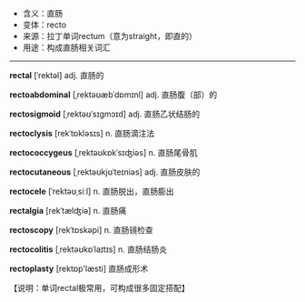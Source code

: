 - <span class="definition">含义：直肠</span>
- <span class="definition">变体：recto</span>
- <span class="definition">来源：拉丁单词rectum（意为straight，即直的）</span>
- <span class="definition">用途：构成直肠相关词汇</span>


---


<span class="vocabulary">**rectal**</span> [ˈrektəl] adj. 直肠的

<span class="vocabulary">**rectoabdominal**</span> [ˌrektəʊæbˈdɒmɪnl] adj. 直肠腹（部）的

<span class="vocabulary">**rectosigmoid**</span> [ˌrektəʊˈsɪgmɔɪd] adj. 直肠乙状结肠的

<span class="vocabulary">**rectoclysis**</span> [rekˈtɒklәsɪs] n. 直肠滴注法

<span class="vocabulary">**rectococcygeus**</span> [ˌrektəʊkɒkˈsɪʤiəs] n. 直肠尾骨肌

<span class="vocabulary">**rectocutaneous**</span> [ˌrektəʊkjʊˈteɪniəs] adj. 直肠皮肤的

<span class="vocabulary">**rectocele**</span> [ˈrektəʊˌsiːl] n. 直肠脱出，直肠膨出

<span class="vocabulary">**rectalgia**</span> [rekˈtælʤiə] n. 直肠痛

<span class="vocabulary">**rectoscopy**</span> [rekˈtɒskəpi] n. 直肠镜检查

<span class="vocabulary">**rectocolitis**</span> [ˌrektəʊkɒˈlaɪtɪs] n. 直肠结肠炎

<span class="vocabulary">**rectoplasty**</span> [rektɒp'læsti] 直肠成形术

【说明：单词rectal极常用，可构成很多固定搭配】